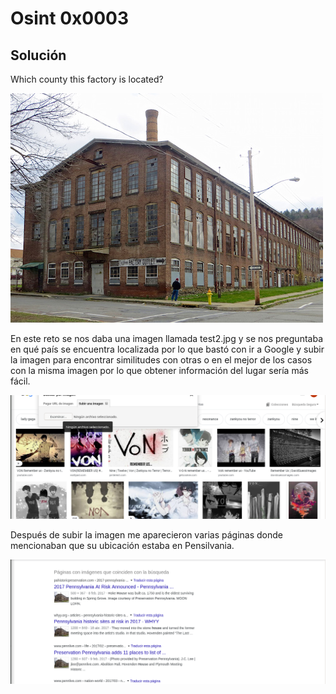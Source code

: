 # Osint 0x0003

## Solución

Which county this factory is located?

![Imagen](test2.jpg)

En este reto se nos daba una imagen llamada test2.jpg y se nos preguntaba
en qué país se encuentra localizada por lo que bastó con ir a Google y subir
la imagen para encontrar similitudes con otras o en el mejor de los casos
con la misma imagen por lo que obtener información del lugar sería más fácil.

![Imagen](Images/01.png)

Después de subir la imagen me aparecieron varias páginas donde mencionaban
que su ubicación estaba en Pensilvania.

![Imagen](Images/02.png)
